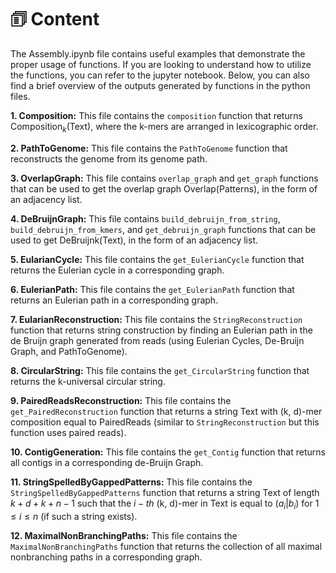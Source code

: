 # 🗊 Content

The Assembly.ipynb file contains useful examples that demonstrate the proper usage of functions. If you are looking to understand how to utilize the functions, you can refer to the jupyter notebook. Below, you can also find a brief overview of the outputs generated by functions in the python files.

**1. Composition:** This file contains the `composition` function that returns Composition$_k$(Text), where the k-mers are arranged in lexicographic order.

**2. PathToGenome:** This file contains the `PathToGenome` function that reconstructs the genome from its genome path.

**3. OverlapGraph:** This file contains `overlap_graph` and `get_graph` functions that can be used to get the overlap graph Overlap(Patterns), in the form of an adjacency list.

**4. DeBruijnGraph:** This file contains `build_debruijn_from_string`, `build_debruijn_from_kmers`, and `get_debruijn_graph` functions that can be used to get DeBruijnk(Text), in the form of an adjacency list.
  
**5. EularianCycle:** This file contains the `get_EulerianCycle` function that returns the Eulerian cycle in a corresponding graph.

**6. EulerianPath:** This file contains the `get_EulerianPath` function that returns an Eulerian path in a corresponding graph.

**7. EularianReconstruction:** This file contains the `StringReconstruction` function that returns string construction by finding an Eulerian path in the de Bruijn graph generated from reads (using Eulerian Cycles, De-Bruijn Graph, and PathToGenome).

**8. CircularString:** This file contains the `get_CircularString` function that returns the k-universal circular string.

**9. PairedReadsReconstruction:** This file contains the `get_PairedReconstruction` function that returns a string Text with (k, d)-mer composition equal to PairedReads (similar to `StringReconstruction` but this function uses paired reads).

**10. ContigGeneration:** This file contains the `get_Contig` function that returns all contigs in a corresponding de-Bruijn Graph.

**11. StringSpelledByGappedPatterns:** This file contains the `StringSpelledByGappedPatterns` function that returns a string Text of length $k + d + k + n - 1$ such that the $i-th$ (k, d)-mer in Text is equal to $(a_i|b_i)$ for $1 ≤ i ≤ n$ (if such a string exists).

**12. MaximalNonBranchingPaths:** This file contains the `MaximalNonBranchingPaths` function that returns the collection of all maximal nonbranching paths in a corresponding graph.


